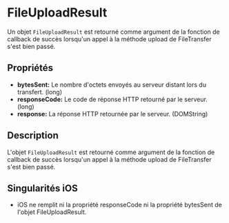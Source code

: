 FileUploadResult
========

Un objet `FileUploadResult` est retourné comme argument de la fonction de callback de succès lorsqu'un appel à la méthode upload de FileTransfer s'est bien passé.

Propriétés
----------

- __bytesSent:__ Le nombre d'octets envoyés au serveur distant lors du transfert. (long)
- __responseCode:__ Le code de réponse HTTP retourné par le serveur. (long)
- __response:__ La réponse HTTP retournée par le serveur. (DOMString)

Description
-----------

L'objet `FileUploadResult` est retourné comme argument de la fonction de callback de succès lorsqu'un appel à la méthode upload de FileTransfer s'est bien passé.

Singularités iOS
----------------
- iOS ne remplit ni la propriété responseCode ni la propriété bytesSent de l'objet FileUploadResult. 

